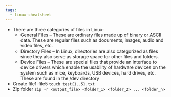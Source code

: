 ```yaml
---
tags:
  - linux-cheatsheet
---
```

- There are three categories of files in Linux:
  - General Files – These are ordinary files made up of binary or ASCII data. These are regular files such as documents, images, audio and video files, etc.
  - Directory Files – In Linux, directories are also categorized as files since they also serve as storage space for other files and folders.
  - Device Files – These are special files that provide an interface to device drivers which enable the usability of hardware devices on the system such as mice, keyboards, USB devices, hard drives, etc. These are found in the /dev directory
- Create file1-file5 `touch test{1..5}.txt`
- Zip folder `zip -r <output_file> <folder_1> <folder_2> ... <folder_n>`
